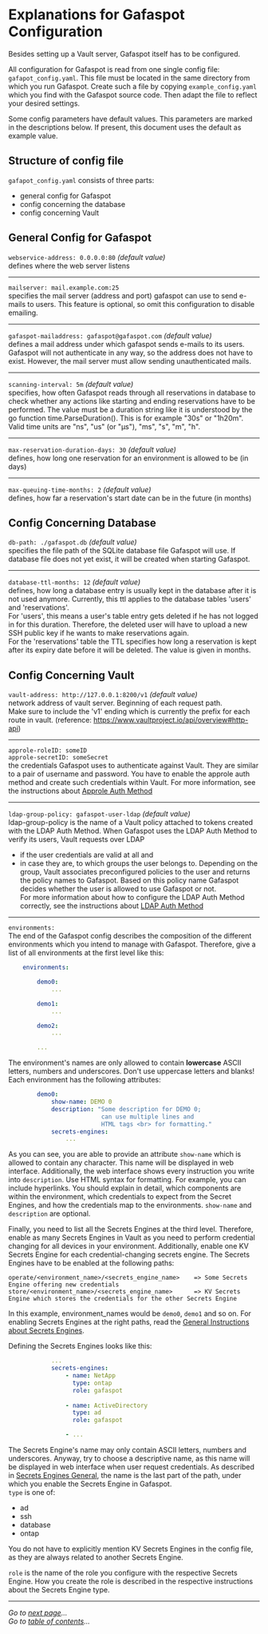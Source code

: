 # Explanations for Gafaspot Configuration
Besides setting up a Vault server, Gafaspot itself has to be configured.

All configuration for Gafaspot is read from one single config file: `gafapot_config.yaml`.
This file must be located in the same directory from which you run Gafaspot.
Create such a file by copying `example_config.yaml` which you find with the Gafaspot source code. Then adapt the file to reflect your desired settings.

Some config parameters have default values. This parameters are marked in the descriptions below. If present, this document uses the default as example value.

## Structure of config file
`gafapot_config.yaml` consists of three parts:

* general config for Gafaspot
* config concerning the database
* config concerning Vault

## General Config for Gafaspot
`webservice-address: 0.0.0.0:80` *(default value)*  
defines where the web server listens
___
`mailserver: mail.example.com:25`  
specifies the mail server (address and port) gafaspot can use to send e-mails to users. This feature is optional, so omit this configuration to disable emailing.
___

`gafaspot-mailaddress: gafaspot@gafaspot.com` *(default value)*  
defines a mail address under which gafaspot sends e-mails to its users. Gafaspot will not authenticate in any way, so the address does not have to exist. However, the mail server must allow sending unauthenticated mails.
___

`scanning-interval: 5m` *(default value)*  
specifies, how often Gafaspot reads through all reservations in database to check whether any actions like starting and ending reservations have to be performed. The value must be a duration string like it is understood by the go function time.ParseDuration(). This is for example "30s" or "1h20m". Valid time units are "ns", "us" (or "µs"), "ms", "s", "m", "h".
___

`max-reservation-duration-days: 30` *(default value)*  
defines, how long one reservation for an environment is allowed to be (in days)
___
`max-queuing-time-months: 2`   *(default value)*  
defines, how far a reservation's start date can be in the future (in months)

## Config Concerning Database
`db-path: ./gafaspot.db`   *(default value)*  
specifies the file path of the SQLite database file Gafaspot will use. If database file does not yet exist, it will be created when starting Gafaspot.
___
`database-ttl-months: 12`   *(default value)*  
defines, how long a database entry is usually kept in the database after it is not used anymore. Currently, this ttl applies to the database tables 'users' and 'reservations'.  
For 'users', this means a user's table entry gets deleted if he has not logged in for this duration. Therefore, the deleted user will have to upload a new SSH public key if he wants to make reservations again.  
For the 'reservations' table the TTL specifies how long a reservation is kept after its expiry date before it will be deleted.
The value is given in months.  

## Config Concerning Vault
`vault-address: http://127.0.0.1:8200/v1`   *(default value)*  
network address of vault server. Beginning of each request path.  
Make sure to include the 'v1' ending which is currently the prefix for each route in vault. (reference: https://www.vaultproject.io/api/overview#http-api)
___
`approle-roleID: someID`  
`approle-secretID: someSecret`  
the credentials Gafaspot uses to authenticate against Vault. They are similar to a pair of username and password. You have to enable the approle auth method and create such credentials within Vault.
For more information, see the instructions about [Approle Auth Method](doc/auth_approle.md)  
___
`ldap-group-policy: gafaspot-user-ldap`   *(default value)*  
ldap-group-policy is the name of a Vault policy attached to tokens created with the LDAP Auth Method. When Gafaspot uses the LDAP Auth Method to verify its users, Vault requests over LDAP
* if the user credentials are valid at all and
* in case they are, to which groups the user belongs to.
Depending on the group, Vault associates preconfigured policies to the user and returns the policy names to Gafaspot. Based on this policy name Gafaspot decides whether the user is allowed to use Gafaspot or not.  
For more information about how to configure the LDAP Auth Method correctly, see the instructions about [LDAP Auth Method](doc/auth_ldap.md)
___
`environments:`  
The end of the Gafaspot config describes the composition of the different environments which you intend to manage with Gafaspot. Therefore, give a list of all environments at the first level like this:

```yaml
    environments:

        demo0:
            ...

        demo1:
            ...

        demo2:
            ...

        ...
```

The environment's names are only allowed to contain **lowercase** ASCII letters, numbers and underscores. Don't use uppercase letters and blanks!  
Each environment has the following attributes: 

```yaml
        demo0:
            show-name: DEMO 0
            description: "Some description for DEMO 0;
                          can use multiple lines and
                          HTML tags <br> for formatting."
            secrets-engines:
                ...
```

As you can see, you are able to provide an attribute `show-name` which is allowed to contain any character. This name will be displayed in web interface. Additionally, the web interface shows every instruction you write into `description`. Use HTML syntax for formatting. For example, you can include hyperlinks. You should explain in detail, which components are within the environment, which credentials to expect from the Secret Engines, and how the credentials map to the environments. `show-name` and `description` are optional.

Finally, you need to list all the Secrets Engines at the third level. Therefore, enable as many Secrets Engines in Vault as you need to perform credential changing for all devices in your environment. Additionally, enable one KV Secrets Engine for each credential-changing secrets engine. The Secrets Engines have to be enabled at the following paths:

    operate/<environment_name>/<secrets_engine_name>    => Some Secrets Engine offering new credentials
    store/<environment_name>/<secrets_engine_name>      => KV Secrets Engine which stores the credentials for the other Secrets Engine
In this example, environment_names would be `demo0`, `demo1` and so on. For enabling Secrets Engines at the right paths, read the [General Instructions about Secrets Engines](secengs_general.md).

Defining the Secrets Engines looks like this:

```yaml
            ...
            secrets-engines:
                - name: NetApp
                  type: ontap
                  role: gafaspot
                
                - name: ActiveDirectory
                  type: ad
                  role: gafaspot

                - ...
```
                
The Secrets Engine's name may only contain ASCII letters, numbers and underscores. Anyway, try to choose a descriptive name, as this name will be displayed in web interface when user request credentials. As described in [Secrets Engines General](secengs_general.md), the name is the last part of the path, under which you enable the Secrets Engine in Gafaspot.  
`type` is one of:
* ad
* ssh
* database
* ontap

You do not have to explicitly mention KV Secrets Engines in the config file, as they are always related to another Secrets Engine.

`role` is the name of the role you configure with the respective Secrets Engine. How you create the role is described in the respective instructions about the Secrets Engine type.

---
*Go to [next page](database_scheme.md)...*  
*Go to [table of contents](README.md)...*
